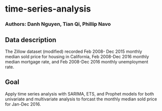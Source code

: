 # time-series-analysis
### Authors: Danh Nguyen, Tian Qi, Phillip Navo

## Data description
The Zillow dataset (modified) recorded Feb 2008- Dec 2015 monthly median sold price for housing in 
California, Feb 2008-Dec 2016 monthly median mortgage rate, and Feb 2008-Dec 2016 monthly unemployment 
rate.

## Goal
Apply time series analysis with SARIMA, ETS, and Prophet models for both univariate and multivariate
analysis to forcast the monthly median sold price for Jan-Dec 2016.
